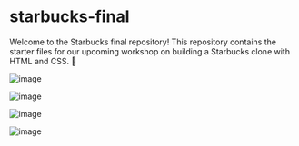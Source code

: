 # starbucks-final

Welcome to the Starbucks final repository! This repository contains the starter files for our upcoming workshop on building a Starbucks clone with HTML and CSS. 🚀

![image](https://github.com/Norman-Baretto/starbucks-final/assets/139846807/75810315-68af-4e23-8b12-b3ed7671b004)

![image](https://github.com/Norman-Baretto/starbucks-final/assets/139846807/df524fe5-cc92-4fe8-9047-8f07b6f1ea94)

![image](https://github.com/Norman-Baretto/starbucks-final/assets/139846807/7675536f-9d33-4bc4-9005-f9ebaa1093df)

![image](https://github.com/Norman-Baretto/starbucks-final/assets/139846807/10fff9bf-ce09-4568-bfe5-17a98e89d439)



